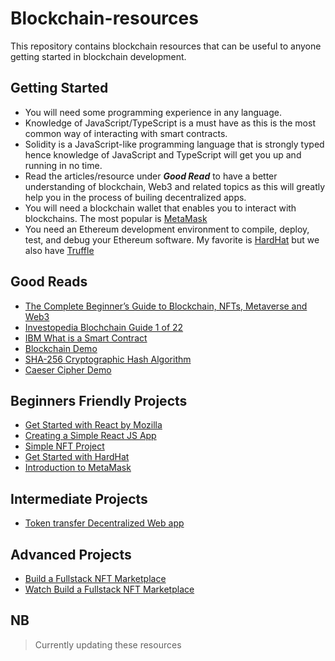 # Blockchain-resources
This repository contains blockchain resources that can be useful to anyone getting started in blockchain development.

## Getting Started
- You will need some programming experience in any language.
- Knowledge of JavaScript/TypeScript is a must have as this is the most common way of interacting with smart contracts.
- Solidity is a JavaScript-like programming language that is strongly typed hence knowledge of JavaScript and TypeScript will get you up and running in no time.
- Read the articles/resource under ***Good Read*** to have a better understanding of blockchain, Web3 and related topics as this will greatly help you in the process of builing decentralized apps.
- You will need a blockchain wallet that enables you to interact with blockchains. The most popular is [MetaMask](https://metamask.io/)
- You need an Ethereum development environment to compile, deploy, test, and debug your Ethereum software. My favorite is [HardHat](https://hardhat.org) but we also have [Truffle](https://trufflesuite.com/)


## Good Reads
- [The Complete Beginner’s Guide to Blockchain, NFTs, Metaverse and Web3](https://blog.traleor.com/complete-blockchain-beginners-guide)
- [Investopedia Blochchain Guide 1 of 22](https://www.investopedia.com/terms/b/blockchain.asp)
- [IBM What is a Smart Contract](https://www.ibm.com/topics/smart-contracts)
- [Blockchain Demo](https://guggero.github.io/blockchain-demo/#!/block)
- [SHA-256 Cryptographic Hash Algorithm](https://www.movable-type.co.uk/scripts/sha256.html)
- [Caeser Cipher Demo](https://csis.gmu.edu/albanese/labs/caesar_cypher.php)


## Beginners Friendly Projects
- [Get Started with React by Mozilla](https://developer.mozilla.org/en-US/docs/Learn/Tools_and_testing/Client-side_JavaScript_frameworks/React_getting_started)
- [Creating a Simple React JS App](https://betterprogramming.pub/creating-a-simple-app-with-react-js-f6aa88998952)
- [Simple NFT Project](https://github.com/ProjectOpenSea/nft-tutorial)
- [Get Started with HardHat](https://hardhat.org/getting-started/)
- [Introduction to MetaMask](https://docs.metamask.io/guide/#why-metamask)


## Intermediate Projects
- [Token transfer Decentralized Web app](https://github.com/itzomen/decentapp)

## Advanced Projects
- [Build a Fullstack NFT Marketplace](https://dev.to/edge-and-node/building-scalable-full-stack-apps-on-ethereum-with-polygon-2cfb)
- [Watch Build a Fullstack NFT Marketplace](https://www.youtube.com/watch?v=GKJBEEXUha0)



## NB
> Currently updating these resources
